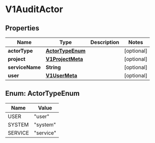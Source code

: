 # V1AuditActor

## Properties
Name | Type | Description | Notes
------------ | ------------- | ------------- | -------------
**actorType** | [**ActorTypeEnum**](#ActorTypeEnum) |  |  [optional]
**project** | [**V1ProjectMeta**](V1ProjectMeta.md) |  |  [optional]
**serviceName** | **String** |  |  [optional]
**user** | [**V1UserMeta**](V1UserMeta.md) |  |  [optional]

<a name="ActorTypeEnum"></a>
## Enum: ActorTypeEnum
Name | Value
---- | -----
USER | &quot;user&quot;
SYSTEM | &quot;system&quot;
SERVICE | &quot;service&quot;
